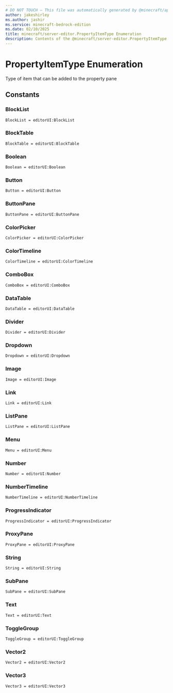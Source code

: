 ```yaml
---
# DO NOT TOUCH — This file was automatically generated by @minecraft/api-docs-generator, to report problems file an issue at https://github.com/Mojang/minecraft-scripting-libraries
author: jakeshirley
ms.author: jashir
ms.service: minecraft-bedrock-edition
ms.date: 02/10/2025
title: minecraft/server-editor.PropertyItemType Enumeration
description: Contents of the @minecraft/server-editor.PropertyItemType enumeration.
---
```

# PropertyItemType Enumeration

Type of item that can be added to the property pane

## Constants
### **BlockList**
`BlockList = editorUI:BlockList`
### **BlockTable**
`BlockTable = editorUI:BlockTable`
### **Boolean**
`Boolean = editorUI:Boolean`
### **Button**
`Button = editorUI:Button`
### **ButtonPane**
`ButtonPane = editorUI:ButtonPane`
### **ColorPicker**
`ColorPicker = editorUI:ColorPicker`
### **ColorTimeline**
`ColorTimeline = editorUI:ColorTimeline`
### **ComboBox**
`ComboBox = editorUI:ComboBox`
### **DataTable**
`DataTable = editorUI:DataTable`
### **Divider**
`Divider = editorUI:Divider`
### **Dropdown**
`Dropdown = editorUI:Dropdown`
### **Image**
`Image = editorUI:Image`
### **Link**
`Link = editorUI:Link`
### **ListPane**
`ListPane = editorUI:ListPane`
### **Menu**
`Menu = editorUI:Menu`
### **Number**
`Number = editorUI:Number`
### **NumberTimeline**
`NumberTimeline = editorUI:NumberTimeline`
### **ProgressIndicator**
`ProgressIndicator = editorUI:ProgressIndicator`
### **ProxyPane**
`ProxyPane = editorUI:ProxyPane`
### **String**
`String = editorUI:String`
### **SubPane**
`SubPane = editorUI:SubPane`
### **Text**
`Text = editorUI:Text`
### **ToggleGroup**
`ToggleGroup = editorUI:ToggleGroup`
### **Vector2**
`Vector2 = editorUI:Vector2`
### **Vector3**
`Vector3 = editorUI:Vector3`
